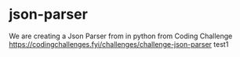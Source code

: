 # json-parser
We are creating a Json Parser from in python from Coding Challenge https://codingchallenges.fyi/challenges/challenge-json-parser
test1
